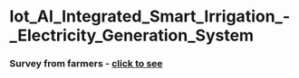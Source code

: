 [video-url]: https://www.youtube.com/watch?v=JNRnpkXgmxw

# Iot_AI_Integrated_Smart_Irrigation_-_Electricity_Generation_System

### Survey from farmers - [click to see][video-url]

